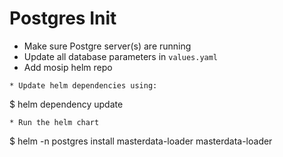 # Postgres Init

* Make sure Postgre server(s) are running
* Update all database parameters in `values.yaml`
* Add mosip helm repo
```
* Update helm dependencies using:
```
$ helm dependency update
```
* Run the helm chart
```
$ helm -n postgres install masterdata-loader masterdata-loader
```
